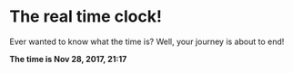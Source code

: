 # The real time clock!

Ever wanted to know what the time is? Well, your journey is about to end!

**The time is Nov 28, 2017, 21:17**